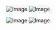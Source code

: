 ![Image](https://github.com/user-attachments/assets/e06f15d3-f65e-4faf-b4d3-ab842cef2634)
![Image](https://github.com/user-attachments/assets/47390328-3439-4de0-9886-ae0dcb405779)

![Image](https://github.com/user-attachments/assets/e64bd1fa-7319-491e-96e1-e9be991e3db8)
![Image](https://github.com/user-attachments/assets/d9954654-3ede-4a3c-b6c2-8707f4f749ce)
